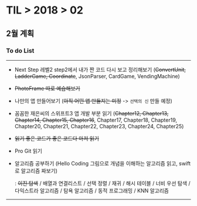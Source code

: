 # TIL > 2018 > 02

## 2월 계획


### To do List

---

- Next Step 레벨2 step2에서 내가 짠 코드 다시 보고 정리해보기
(~~ConvertUnit, LadderGame, Coordinate~~, JsonParser, CardGame, VendingMachine)

- ~~PhotoFrame 따로 예습해보기~~

- 나만의 앱 만들어보기 (~~아직 어떤 앱 만들지는 미정~~ -> `선택의 신` 만들 예정)

- 꼼꼼한 재은씨의 스위프트3 앱 개발 부분 읽기
(~~Chapter12, Chapter13, Chapter14, Chapter15, Chapter16~~, Chapter17, Chapter18, Chapter19, Chapter20, Chapter21, Chapter22, Chapter23, Chapter24, Chapter25)

- ~~읽기 좋은 코드가 좋은 코드다 마저 읽기~~

- Pro Git 읽기

- 알고리즘 공부하기 (Hello Coding 그림으로 개념을 이해하는 알고리즘 읽고, swift로 알고리즘 짜보기)

  : ~~이진 탐색~~ / 배열과 연결리스트 / 선택 정렬 / 재귀 / 해시 테이블 / 너비 우선 탐색 / 다익스트라 알고리즘 / 탐욕 알고리즘 / 동적 프로그래밍 / KNN 알고리즘

---
